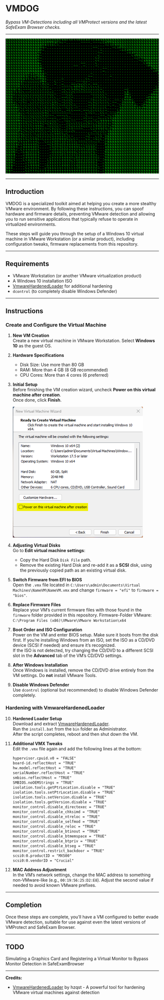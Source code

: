 # VMDOG  
*Bypass VM-Detections including all VMProtect versions and the latest SafeExam Browser checks.*

---

![VMDOG](Images/VMDOG.png)

---

## Introduction

VMDOG is a specialized toolkit aimed at helping you create a more stealthy VMware environment. By following these instructions, you can spoof hardware and firmware details, preventing VMware detection and allowing you to run sensitive applications that typically refuse to operate in virtualized environments.

These steps will guide you through the setup of a Windows 10 virtual machine in VMware Workstation (or a similar product), including configuration tweaks, firmware replacements from this repository.

---

## Requirements

- VMware Workstation (or another VMware virtualization product)  
- A Windows 10 installation ISO  
- [VmwareHardenedLoader](https://github.com/hzqst/VmwareHardenedLoader) for additional hardening  
- `dcontrol` (to completely disable Windows Defender)  

---

## Instructions

### Create and Configure the Virtual Machine

1. **New VM Creation**  
   Create a new virtual machine in VMware Workstation. Select **Windows 10** as the guest OS.  
   
2. **Hardware Specifications**  
   - Disk Size: Use more than 80 GB  
   - RAM: More than 4 GB (8 GB recommended)  
   - CPU Cores: More than 4 cores (6 preferred)

3. **Initial Setup**  
   Before finishing the VM creation wizard, uncheck **Power on this virtual machine after creation**.  
   Once done, click **Finish**.

   ![New Virtual Machine Wizard](Images/New%20Virtual%20Machine%20Wizard.png)

5. **Adjusting Virtual Disks**  
   Go to **Edit virtual machine settings**:
   - Copy the Hard Disk `Disk File` path.  
   - Remove the existing Hard Disk and re-add it as a **SCSI** disk, using the previously copied path as an existing virtual disk.

6. **Switch Firmware from EFI to BIOS**  
   Open the `.vmx` file located in `C:\Users\admin\Documents\Virtual Machines\NameVM\NameVM.vmx` and change `firmware = "efi"` to `firmware = "bios"`.

7. **Replace Firmware Files**  
   Replace your VM’s current firmware files with those found in the `firmware` folder provided in this repository.
   Firmware-Folder VMware: `C:\Program Files (x86)\VMware\VMware Workstation\x64`

9. **Boot Order and ISO Configuration**  
   Power on the VM and enter BIOS setup. Make sure it boots from the disk first. If you’re installing Windows from an ISO, set the ISO as a CD/DVD device (SCSI if needed) and ensure it’s recognized.  
   If the ISO is not detected, try changing the CD/DVD to a different SCSI slot in the **Advanced** tab of the VM’s CD/DVD settings.

10. **After Windows Installation**  
   Once Windows is installed, remove the CD/DVD drive entirely from the VM settings. Do **not** install VMware Tools.

11. **Disable Windows Defender**  
   Use `dcontrol` (optional but recommended) to disable Windows Defender completely.

### Hardening with VmwareHardenedLoader

10. **Hardened Loader Setup**  
    Download and extract [VmwareHardenedLoader](https://github.com/hzqst/VmwareHardenedLoader).  
    Run the `install.bat` from the `bin` folder as Administrator.  
    After the script completes, reboot and then shut down the VM.

11. **Additional VMX Tweaks**  
    Edit the `.vmx` file again and add the following lines at the bottom:

    ```  
    hypervisor.cpuid.v0 = "FALSE"
    board-id.reflectHost = "TRUE"
    hw.model.reflectHost = "TRUE"
    serialNumber.reflectHost = "TRUE"
    smbios.reflectHost = "TRUE"
    SMBIOS.noOEMStrings = "TRUE"
    isolation.tools.getPtrLocation.disable = "TRUE"
    isolation.tools.setPtrLocation.disable = "TRUE"
    isolation.tools.setVersion.disable = "TRUE"
    isolation.tools.getVersion.disable = "TRUE"
    monitor_control.disable_directexec = "TRUE"
    monitor_control.disable_chksimd = "TRUE"
    monitor_control.disable_ntreloc = "TRUE"
    monitor_control.disable_selfmod = "TRUE"
    monitor_control.disable_reloc = "TRUE"
    monitor_control.disable_btinout = "TRUE"
    monitor_control.disable_btmemspace = "TRUE"
    monitor_control.disable_btpriv = "TRUE"
    monitor_control.disable_btseg = "TRUE"
    monitor_control.restrict_backdoor = "TRUE"
    scsi0:0.productID = "MX500"
    scsi0:0.vendorID = "Crucial"
    ```

12. **MAC Address Adjustment**  
    In the VM’s network settings, change the MAC address to something non-VMware-like (e.g., `00:19:56:25:D2:E8`). Adjust the second value if needed to avoid known VMware prefixes.

---

## Completion

Once these steps are complete, you’ll have a VM configured to better evade VMware detection, suitable for use against even the latest versions of VMProtect and SafeExam Browser.

---

## TODO

Simulating a Graphics Card and Registering a Virtual Monitor to Bypass Monitor Detection in SafeExamBrowser

---

**Credits:**  
- [VmwareHardenedLoader](https://github.com/hzqst/VmwareHardenedLoader) by hzqst - A powerful tool for hardening VMware virtual machines against detection
